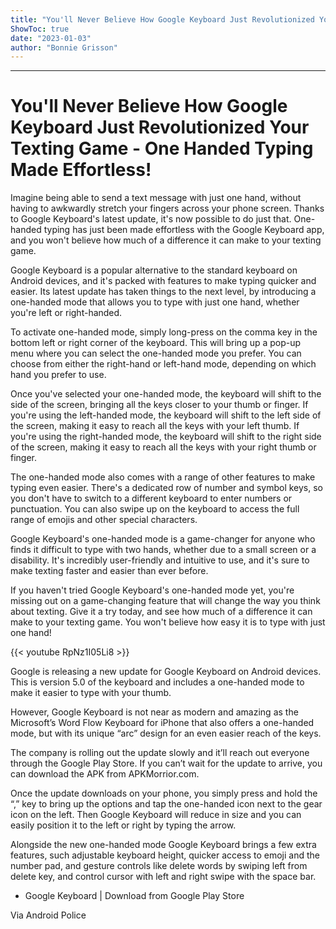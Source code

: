 ```yaml
---
title: "You'll Never Believe How Google Keyboard Just Revolutionized Your Texting Game - One Handed Typing Made Effortless!"
ShowToc: true 
date: "2023-01-03"
author: "Bonnie Grisson"
---
```

*****
# You'll Never Believe How Google Keyboard Just Revolutionized Your Texting Game - One Handed Typing Made Effortless!

Imagine being able to send a text message with just one hand, without having to awkwardly stretch your fingers across your phone screen. Thanks to Google Keyboard's latest update, it's now possible to do just that. One-handed typing has just been made effortless with the Google Keyboard app, and you won't believe how much of a difference it can make to your texting game.

Google Keyboard is a popular alternative to the standard keyboard on Android devices, and it's packed with features to make typing quicker and easier. Its latest update has taken things to the next level, by introducing a one-handed mode that allows you to type with just one hand, whether you're left or right-handed.

To activate one-handed mode, simply long-press on the comma key in the bottom left or right corner of the keyboard. This will bring up a pop-up menu where you can select the one-handed mode you prefer. You can choose from either the right-hand or left-hand mode, depending on which hand you prefer to use.

Once you've selected your one-handed mode, the keyboard will shift to the side of the screen, bringing all the keys closer to your thumb or finger. If you're using the left-handed mode, the keyboard will shift to the left side of the screen, making it easy to reach all the keys with your left thumb. If you're using the right-handed mode, the keyboard will shift to the right side of the screen, making it easy to reach all the keys with your right thumb or finger.

The one-handed mode also comes with a range of other features to make typing even easier. There's a dedicated row of number and symbol keys, so you don't have to switch to a different keyboard to enter numbers or punctuation. You can also swipe up on the keyboard to access the full range of emojis and other special characters.

Google Keyboard's one-handed mode is a game-changer for anyone who finds it difficult to type with two hands, whether due to a small screen or a disability. It's incredibly user-friendly and intuitive to use, and it's sure to make texting faster and easier than ever before.

If you haven't tried Google Keyboard's one-handed mode yet, you're missing out on a game-changing feature that will change the way you think about texting. Give it a try today, and see how much of a difference it can make to your texting game. You won't believe how easy it is to type with just one hand!

{{< youtube RpNz1I05Li8 >}} 



Google is releasing a new update for Google Keyboard on Android devices. This is version 5.0 of the keyboard and includes a one-handed mode to make it easier to type with your thumb.
 
However, Google Keyboard is not near as modern and amazing as the Microsoft’s Word Flow Keyboard for iPhone that also offers a one-handed mode, but with its unique “arc” design for an even easier reach of the keys.
 
The company is rolling out the update slowly and it’ll reach out everyone through the Google Play Store. If you can’t wait for the update to arrive, you can download the APK from APKMorrior.com.
 
Once the update downloads on your phone, you simply press and hold the “,” key to bring up the options and tap the one-handed icon next to the gear icon on the left. Then Google Keyboard will reduce in size and you can easily position it to the left or right by typing the arrow.
 
Alongside the new one-handed mode Google Keyboard brings a few extra features, such adjustable keyboard height, quicker access to emoji and the number pad, and gesture controls like delete words by swiping left from delete key, and control cursor with left and right swipe with the space bar.
 
- Google Keyboard | Download from Google Play Store

 
Via Android Police




